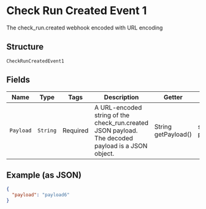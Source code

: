 
# Check Run Created Event 1

The check_run.created webhook encoded with URL encoding

## Structure

`CheckRunCreatedEvent1`

## Fields

| Name | Type | Tags | Description | Getter | Setter |
|  --- | --- | --- | --- | --- | --- |
| `Payload` | `String` | Required | A URL-encoded string of the check_run.created JSON payload. The decoded payload is a JSON object. | String getPayload() | setPayload(String payload) |

## Example (as JSON)

```json
{
  "payload": "payload6"
}
```

